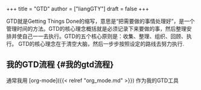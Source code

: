 +++
title = "GTD"
author = ["liangGTY"]
draft = false
+++

GTD就是Getting Things Done的缩写，意思是“把需要做的事情处理好”，是一个管理时间的方法。GTD的核心理念概括就是必须记录下来要做的事，然后整理安排并使自己一一去执行。GTD的五个核心原则是：收集、整理、组织、回顾、执行。
GTD的核心理念在于清空大脑，然后一步步按照设定的路线去努力执行.


## 我的GTD流程 {#我的gtd流程}

通常我用 [org-mode]({{< relref "org_mode.md" >}}) 作为我的GTD工具
